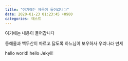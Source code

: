 ```yaml
---
title: "여기에는 제목이 들어갑니다"
date: 2020-01-23 01:23:45 +0900
categories: 테스트
---
```


여기에는 내용이 들어갑니다

동해물과 백두산이 마르고 닳도록
하느님이 보우하사 우리나라 만세

hello world! hello Jekyll!
